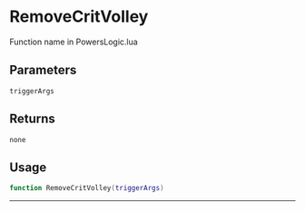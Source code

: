 # RemoveCritVolley
Function name in PowersLogic.lua
## Parameters
`triggerArgs`
## Returns
`none`
## Usage
```lua
function RemoveCritVolley(triggerArgs)
```
---
